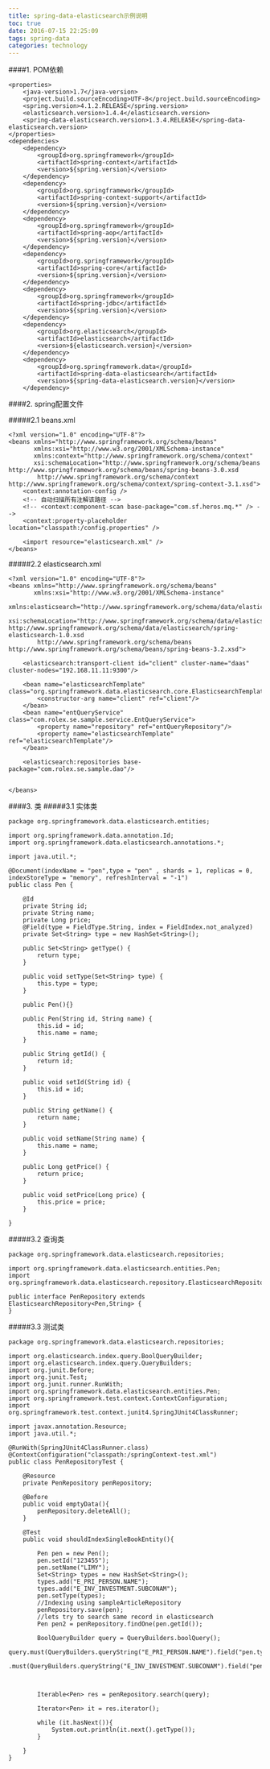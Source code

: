 ```yaml
---
title: spring-data-elasticsearch示例说明
toc: true
date: 2016-07-15 22:25:09
tags: spring-data
categories: technology
---
```

####1. POM依赖

    <properties>
        <java-version>1.7</java-version>
        <project.build.sourceEncoding>UTF-8</project.build.sourceEncoding>
        <spring.version>4.1.2.RELEASE</spring.version>
		<elasticsearch.version>1.4.4</elasticsearch.version>
		<spring-data-elasticsearch.version>1.3.4.RELEASE</spring-data-elasticsearch.version>
    </properties>
	<dependencies>
		<dependency>
            <groupId>org.springframework</groupId>
            <artifactId>spring-context</artifactId>
            <version>${spring.version}</version>
        </dependency>
        <dependency>
            <groupId>org.springframework</groupId>
            <artifactId>spring-context-support</artifactId>
            <version>${spring.version}</version>
        </dependency>
        <dependency>
            <groupId>org.springframework</groupId>
            <artifactId>spring-aop</artifactId>
            <version>${spring.version}</version>
        </dependency>
        <dependency>
            <groupId>org.springframework</groupId>
            <artifactId>spring-core</artifactId>
            <version>${spring.version}</version>
        </dependency>
        <dependency>
            <groupId>org.springframework</groupId>
            <artifactId>spring-jdbc</artifactId>
            <version>${spring.version}</version>
        </dependency>
		<dependency>
            <groupId>org.elasticsearch</groupId>
            <artifactId>elasticsearch</artifactId>
            <version>${elasticsearch.version}</version>
        </dependency>
		<dependency>
            <groupId>org.springframework.data</groupId>
            <artifactId>spring-data-elasticsearch</artifactId>
            <version>${spring-data-elasticsearch.version}</version>
        </dependency>


####2. spring配置文件

#####2.1 beans.xml

	<?xml version="1.0" encoding="UTF-8"?>
	<beans xmlns="http://www.springframework.org/schema/beans"
	       xmlns:xsi="http://www.w3.org/2001/XMLSchema-instance"
	       xmlns:context="http://www.springframework.org/schema/context"
	       xsi:schemaLocation="http://www.springframework.org/schema/beans http://www.springframework.org/schema/beans/spring-beans-3.0.xsd
	        http://www.springframework.org/schema/context http://www.springframework.org/schema/context/spring-context-3.1.xsd">
	    <context:annotation-config />
	    <!-- 自动扫描所有注解该路径 -->
	    <!-- <context:component-scan base-package="com.sf.heros.mq.*" /> -->
	    <context:property-placeholder location="classpath:/config.properties" />

	    <import resource="elasticsearch.xml" />
	</beans>


#####2.2 elasticsearch.xml

	<?xml version="1.0" encoding="UTF-8"?>
	<beans xmlns="http://www.springframework.org/schema/beans"
	       xmlns:xsi="http://www.w3.org/2001/XMLSchema-instance"
	       xmlns:elasticsearch="http://www.springframework.org/schema/data/elasticsearch"
	       xsi:schemaLocation="http://www.springframework.org/schema/data/elasticsearch http://www.springframework.org/schema/data/elasticsearch/spring-elasticsearch-1.0.xsd
			http://www.springframework.org/schema/beans http://www.springframework.org/schema/beans/spring-beans-3.2.xsd">

	    <elasticsearch:transport-client id="client" cluster-name="daas" cluster-nodes="192.168.11.11:9300"/>

	    <bean name="elasticsearchTemplate" class="org.springframework.data.elasticsearch.core.ElasticsearchTemplate">
	        <constructor-arg name="client" ref="client"/>
	    </bean>
	    <bean name="entQueryService" class="com.rolex.se.sample.service.EntQueryService">
	        <property name="repository" ref="entQueryRepository"/>
	        <property name="elasticsearchTemplate" ref="elasticsearchTemplate"/>
	    </bean>

	    <elasticsearch:repositories base-package="com.rolex.se.sample.dao"/>


	</beans>

####3. 类
#####3.1 实体类

	package org.springframework.data.elasticsearch.entities;

	import org.springframework.data.annotation.Id;
	import org.springframework.data.elasticsearch.annotations.*;

	import java.util.*;

	@Document(indexName = "pen",type = "pen" , shards = 1, replicas = 0, indexStoreType = "memory", refreshInterval = "-1")
	public class Pen {

	    @Id
	    private String id;
	    private String name;
	    private Long price;
	    @Field(type = FieldType.String, index = FieldIndex.not_analyzed)
		private Set<String> type = new HashSet<String>();

	    public Set<String> getType() {
	        return type;
	    }

	    public void setType(Set<String> type) {
	        this.type = type;
	    }

	    public Pen(){}

	    public Pen(String id, String name) {
	        this.id = id;
	        this.name = name;
	    }

	    public String getId() {
	        return id;
	    }

	    public void setId(String id) {
	        this.id = id;
	    }

	    public String getName() {
	        return name;
	    }

	    public void setName(String name) {
	        this.name = name;
	    }

	    public Long getPrice() {
	        return price;
	    }

	    public void setPrice(Long price) {
	        this.price = price;
	    }

	}


#####3.2 查询类

	package org.springframework.data.elasticsearch.repositories;

	import org.springframework.data.elasticsearch.entities.Pen;
	import org.springframework.data.elasticsearch.repository.ElasticsearchRepository;

	public interface PenRepository extends ElasticsearchRepository<Pen,String> {
	}

#####3.3 测试类

	package org.springframework.data.elasticsearch.repositories;

	import org.elasticsearch.index.query.BoolQueryBuilder;
	import org.elasticsearch.index.query.QueryBuilders;
	import org.junit.Before;
	import org.junit.Test;
	import org.junit.runner.RunWith;
	import org.springframework.data.elasticsearch.entities.Pen;
	import org.springframework.test.context.ContextConfiguration;
	import org.springframework.test.context.junit4.SpringJUnit4ClassRunner;

	import javax.annotation.Resource;
	import java.util.*;

	@RunWith(SpringJUnit4ClassRunner.class)
	@ContextConfiguration("classpath:/springContext-test.xml")
	public class PenRepositoryTest {

	    @Resource
	    private PenRepository penRepository;

	    @Before
	    public void emptyData(){
	        penRepository.deleteAll();
	    }

	    @Test
	    public void shouldIndexSingleBookEntity(){

	        Pen pen = new Pen();
	        pen.setId("123455");
	        pen.setName("LIMY");
	        Set<String> types = new HashSet<String>();
	        types.add("E_PRI_PERSON.NAME");
	        types.add("E_INV_INVESTMENT.SUBCONAM");
	        pen.setType(types);
	        //Indexing using sampleArticleRepository
	        penRepository.save(pen);
	        //lets try to search same record in elasticsearch
	        Pen pen2 = penRepository.findOne(pen.getId());

	        BoolQueryBuilder query = QueryBuilders.boolQuery();
	            query.must(QueryBuilders.queryString("E_PRI_PERSON.NAME").field("pen.type"))
	            .must(QueryBuilders.queryString("E_INV_INVESTMENT.SUBCONAM").field("pen.type"));



	        Iterable<Pen> res = penRepository.search(query);

	        Iterator<Pen> it = res.iterator();

	        while (it.hasNext()){
	            System.out.println(it.next().getType());
	        }

	    }
	}
